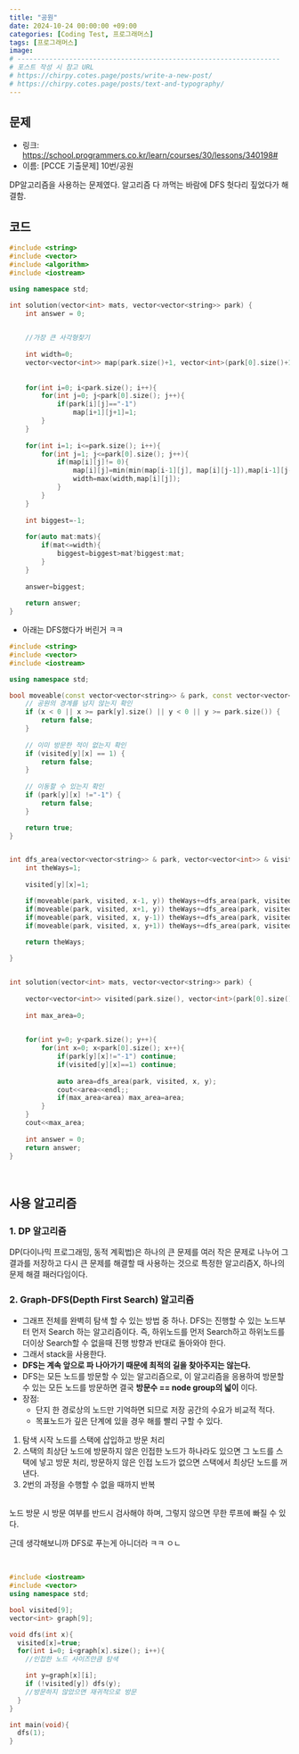 ```yaml
---
title: "공원"
date: 2024-10-24 00:00:00 +09:00
categories: [Coding Test, 프로그래머스]
tags: [프로그래머스]
image: 
# ------------------------------------------------------------------
# 포스트 작성 시 참고 URL
# https://chirpy.cotes.page/posts/write-a-new-post/
# https://chirpy.cotes.page/posts/text-and-typography/
---
```


## 문제

- 링크: https://school.programmers.co.kr/learn/courses/30/lessons/340198#
- 이름: [PCCE 기출문제] 10번/공원


DP알고리즘을 사용하는 문제였다. 알고리즘 다 까먹는 바람에 DFS 헛다리 짚었다가 해결함.

## 코드
```C++
#include <string>
#include <vector>
#include <algorithm>
#include <iostream>

using namespace std;

int solution(vector<int> mats, vector<vector<string>> park) {
    int answer = 0;

    
    //가장 큰 사각형찾기
    
    int width=0;
    vector<vector<int>> map(park.size()+1, vector<int>(park[0].size()+1));
    
    
    for(int i=0; i<park.size(); i++){
        for(int j=0; j<park[0].size(); j++){
            if(park[i][j]=="-1")
                map[i+1][j+1]=1;
        }
    }
    
    for(int i=1; i<=park.size(); i++){
        for(int j=1; j<=park[0].size(); j++){
            if(map[i][j]!= 0){
                map[i][j]=min(min(map[i-1][j], map[i][j-1]),map[i-1][j-1])+1;
                width=max(width,map[i][j]);
            }
        }
    }
    
    int biggest=-1;
    
    for(auto mat:mats){
        if(mat<=width){
            biggest=biggest>mat?biggest:mat;
        }
    }
    
    answer=biggest;
    
    return answer;
}
```



- 아래는 DFS했다가 버린거 ㅋㅋ
```c++
#include <string>
#include <vector>
#include <iostream>

using namespace std;

bool moveable(const vector<vector<string>> & park, const vector<vector<int>> & visited, int x, int y) {
    // 공원의 경계를 넘지 않는지 확인
    if (x < 0 || x >= park[y].size() || y < 0 || y >= park.size()) {
        return false;
    }
    
    // 이미 방문한 적이 없는지 확인
    if (visited[y][x] == 1) {
        return false;
    }
    
    // 이동할 수 있는지 확인 
    if (park[y][x] !="-1") {
        return false;
    }

    return true;
}


int dfs_area(vector<vector<string>> & park, vector<vector<int>> & visited, int x, int y){
    int theWays=1;
    
    visited[y][x]=1;

    if(moveable(park, visited, x-1, y)) theWays+=dfs_area(park, visited, x-1, y); //좌
    if(moveable(park, visited, x+1, y)) theWays+=dfs_area(park, visited, x+1, y); //우
    if(moveable(park, visited, x, y-1)) theWays+=dfs_area(park, visited, x, y-1); //상
    if(moveable(park, visited, x, y+1)) theWays+=dfs_area(park, visited, x, y+1); //하
        
    return theWays;

}


int solution(vector<int> mats, vector<vector<string>> park) {
    
    vector<vector<int>> visited(park.size(), vector<int>(park[0].size()));
    
    int max_area=0;

    
    for(int y=0; y<park.size(); y++){
        for(int x=0; x<park[0].size(); x++){
            if(park[y][x]!="-1") continue;
            if(visited[y][x]==1) continue;
            
            auto area=dfs_area(park, visited, x, y);
            cout<<area<<endl;;
            if(max_area<area) max_area=area;
        }
    }
    cout<<max_area;
    
    int answer = 0;
    return answer;
}
```
<br>

## 사용 알고리즘

### 1. DP 알고리즘 <br>
  DP(다이나믹 프로그래밍, 동적 계획법)은 하나의 큰 문제를 여러 작은 문제로 나누어 그 결과를 저장하고 다시 큰 문제를 해결할 때 사용하는 것으로 특정한 알고리즘X, 하나의 문제 해결 패러다임이다.
  


### 2. Graph-DFS(Depth First Search) 알고리즘 <br>

  - 그래프 전체를 완벽히 탐색 할 수 있는 방법 중 하나. DFS는 진행할 수 있는 노드부터 먼저 Search 하는 알고리즘이다. 즉, 하위노드를 먼저 Search하고 하위노드를 더이상 Search할 수 없을때 진행 방향과 반대로 돌아와야 한다. <br>
  - 그래서 stack을 사용한다. <br>
  - **DFS는 계속 앞으로 파 나아가기 때문에 최적의 길을 찾아주지는 않는다.** <br>
  - DFS는 모든 노드를 방문할 수 있는 알고리즘으로, 이 알고리즘을 응용하여 방문할 수 있는 모든 노드를 방문하면 결국 **방문수 == node group의 넓이** 이다. <br>
  - 장점:
    - 단지 한 경로상의 노드만 기억하면 되므로 저장 공간의 수요가 비교적 적다.
    - 목표노드가 깊은 단계에 있을 경우 해를 빨리 구할 수 있다.


  1. 탐색 시작 노드를 스택에 삽입하고 방문 처리
  2. 스택의 최상단 노드에 방문하지 않은 인접한 노드가 하나라도 있으면 그 노드를 스택에 넣고 방문 처리, 방문하지 않은 인접 노드가 없으면 스택에서 최상단 노드를 꺼낸다.
  3. 2번의 과정을 수행할 수 없을 때까지 반복

<br>
노드 방문 시 방문 여부를 반드시 검사해야 하며, 그렇지 않으면 무한 루프에 빠질 수 있다.

근데 생각해보니까 DFS로 푸는게 아니더라 ㅋㅋ ㅇㄴ

<br>

  ```c++
  #include <iostream>
  #include <vector>
  using namespace std;

  bool visited[9];
  vector<int> graph[9];

  void dfs(int x){
    visited[x]=true;
    for(int i=0; i<graph[x].size(); i++){
      //인접한 노드 사이즈만큼 탐색

      int y=graph[x][i];
      if (!visited[y]) dfs(y);
      //방문하지 않았으면 재귀적으로 방문
    }
  }

  int main(void){
    dfs(1);
  }
  ```
